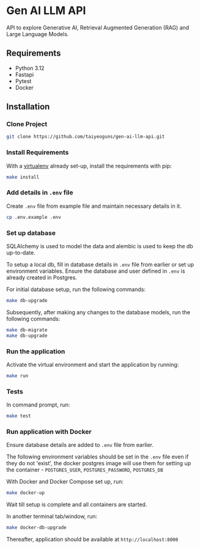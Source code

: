 # Gen AI LLM API

API to explore Generative AI, Retrieval Augmented Generation (RAG) and Large Language Models.

## Requirements

- Python 3.12
- Fastapi
- Pytest
- Docker

## Installation

### Clone Project

```sh
git clone https://github.com/taiyeoguns/gen-ai-llm-api.git
```

### Install Requirements

With a [virtualenv](https://virtualenv.pypa.io/) already set-up, install the requirements with pip:

```sh
make install
```

### Add details in `.env` file

Create `.env` file from example file and maintain necessary details in it.

```sh
cp .env.example .env
```

### Set up database

SQLAlchemy is used to model the data and alembic is used to keep the db up-to-date.

To setup a local db, fill in database details in `.env` file from earlier or set up environment variables. Ensure the database and user defined in `.env` is already created in Postgres.

For initial database setup, run the following commands:

```sh
make db-upgrade
```

Subsequently, after making any changes to the database models, run the following commands:

```sh
make db-migrate
make db-upgrade
```

### Run the application

Activate the virtual environment and start the application by running:

```sh
make run
```

### Tests

In command prompt, run:

```sh
make test
```

### Run application with Docker

Ensure database details are added to `.env` file from earlier.

The following environment variables should be set in the `.env` file even if they do not 'exist', the docker postgres image will use them for setting up the container -
`POSTGRES_USER`, `POSTGRES_PASSWORD`, `POSTGRES_DB`

With Docker and Docker Compose set up, run:

```sh
make docker-up
```

Wait till setup is complete and all containers are started.

In another terminal tab/window, run:

```sh
make docker-db-upgrade
```

Thereafter, application should be available at `http://localhost:8000`
